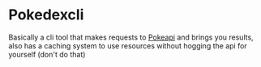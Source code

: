 # Pokedexcli
Basically a cli tool that makes requests to [Pokeapi](https://pokeapi.co) and brings you results, also has a caching system to use resources without hogging the api for yourself (don't do that)
